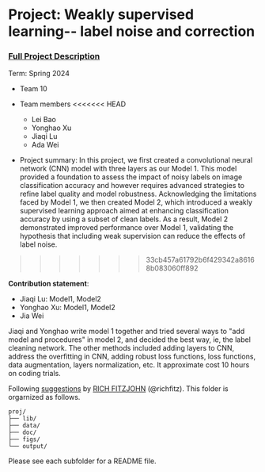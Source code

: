 # Project: Weakly supervised learning-- label noise and correction


### [Full Project Description](doc/project3_desc.md)

Term: Spring 2024

+ Team 10
+ Team members
<<<<<<< HEAD
	+ Lei Bao
	+ Yonghao Xu
	+ Jiaqi Lu
	+ Ada Wei

+ Project summary: In this project, we first created a convolutional neural network (CNN) model with three layers as our Model 1. This model provided a foundation to assess the impact of noisy labels on image classification accuracy and however requires advanced strategies to refine label quality and model robustness. Acknowledging the limitations faced by Model 1, we then created Model 2, which introduced a weakly supervised learning approach aimed at enhancing classification accuracy by using a subset of clean labels. As a result, Model 2 demonstrated improved performance over Model 1, validating the hypothesis that including weak supervision can reduce the effects of label noise.


>>>>>>> 33cb457a61792b6f429342a86168b083060ff892
	
**Contribution statement**: 
+ Jiaqi Lu: Model1, Model2
+ Yonghao Xu: Model1, Model2
+ Jia Wei

Jiaqi and Yonghao write model 1 together and tried several ways to "add model and procedures" in model 2, and decided the best way, ie, the label cleaning network. The other methods included adding layers to CNN, address the overfitting in CNN, adding robust loss functions, loss functions, data augmentation, layers normalization, etc. It approximate cost 10 hours on coding trials.

Following [suggestions](http://nicercode.github.io/blog/2013-04-05-projects/) by [RICH FITZJOHN](http://nicercode.github.io/about/#Team) (@richfitz). This folder is orgarnized as follows.

```
proj/
├── lib/
├── data/
├── doc/
├── figs/
└── output/
```

Please see each subfolder for a README file.
